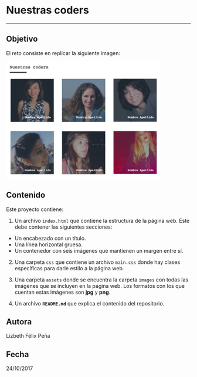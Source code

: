 # Nuestras coders
***
## Objetivo

El reto consiste en replicar la siguiente imagen:

![Nuestras coders](assets/images/img-nuestras-coders.png)
## Contenido

Este proyecto contiene:

1. Un archivo `index.html` que contiene la estructura de la página web. Este debe contener las siguientes secciones:
  * Un encabezado con un título.
  * Una línea horizontal gruesa.
  * Un contenedor con seis imágenes que mantienen un margen entre sí.

2. Una carpeta `css` que contiene un archivo `main.css` donde hay clases específicas para darle estilo a la página web.

3. Una carpeta `assets` donde se encuentra la carpeta `images` con todas las imágenes que se incluyen en la página web.  Los formatos con los que cuentan estas imágenes son **jpg** y **png**.

4. Un archivo  **`README.md`** que explica el contenido del repositorio.

## Autora
Lizbeth Félix Peña

## Fecha
24/10/2017
